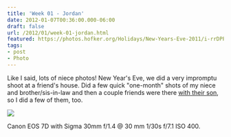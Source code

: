 ```yaml
---
title: 'Week 01 - Jordan'
date: 2012-01-07T00:36:00.000-06:00
draft: false
url: /2012/01/week-01-jordan.html
featured: https://photos.hofker.org/Holidays/New-Years-Eve-2011/i-rrDPP34/0/L/MG5279-L.jpg
tags: 
- post
- Photo
---
```


Like I said, lots of niece photos! New Year's Eve, we did a very impromptu shoot at a friend's house. Did a few quick "one-month" shots of my niece and brother/sis-in-law and then a couple friends were there [with their son](https://photos.hofker.org/Holidays/New-Years-Eve-2011/20863136_Jh4t2B#!i=1656860439&k=8wtZSwc), so I did a few of them, too.

[![](https://photos.hofker.org/Holidays/New-Years-Eve-2011/i-rrDPP34/0/L/MG5279-L.jpg)](https://photos.hofker.org/Holidays/New-Years-Eve-2011/20863136_Jh4t2B#!i=1656847296&k=rrDPP34)

Canon EOS 7D with Sigma 30mm f/1.4 @ 30 mm 1/30s f/7.1 ISO 400.